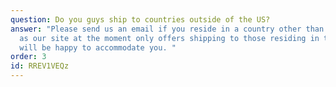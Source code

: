 ```yaml
---
question: Do you guys ship to countries outside of the US?
answer: "Please send us an email if you reside in a country other than the US,
  as our site at the moment only offers shipping to those residing in the US. We
  will be happy to accommodate you. "
order: 3
id: RREV1VEQz
---
```

